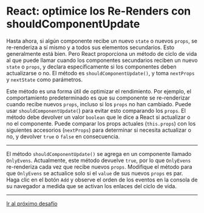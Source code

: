 # React: optimice los Re-Renders con shouldComponentUpdate

Hasta ahora, si algún componente recibe un nuevo `state` o nuevos `props`, se re-renderiza a sí mismo y a todos sus elementos secundarios. Esto generalmente está bien. Pero React proporciona un método de ciclo de vida al que puede llamar cuando los componentes secundarios reciben un nuevo `state` o `props`, y declara específicamente si los componentes deben actualizarse o no. El método es `shouldComponentUpdate()`, y toma `nextProps` y `nextState` como parámetros.

Este método es una forma útil de optimizar el rendimiento. Por ejemplo, el comportamiento predeterminado es que su componente se re-renderizar cuando recibe nuevos `props`, incluso si los `props` no han cambiado. Puede usar `shouldComponentUpdate(`) para evitar esto comparando los `props`. El método debe devolver un valor `boolean` que le dice a React si actualizar o no el componente. Puede comparar los props actuales (`this.props`) con los siguientes accesorios (`nextProps`) para determinar si necesita actualizar o no, y devolver `true` o `false` en consecuencia.

---

El método `shouldComponentUpdate()` se agrega en un componente llamado `OnlyEvens`. Actualmente, este método devuelve `true`, por lo que `OnlyEvens` re-renderiza cada vez que recibe nuevos `props`. Modifique el método para que `OnlyEvens` se actualice solo si el `value` de sus nuevos `props` es par. Haga clic en el botón `Add` y observe el orden de los eventos en la consola de su navegador a medida que se activan los enlaces del ciclo de vida.

---

[Ir al próximo desafío]()
